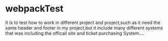 # webpackTest
It is to test how to work in different project and project,such as  it need the same header and footer in my project,but it include  many different systems that was including the officail site and  ticket purchasing System....
